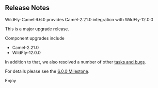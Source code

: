 Release Notes
-------------------

WildFly-Camel 6.6.0 provides Camel-2.21.0 integration with WildFly-12.0.0

This is a major upgrade release.

Component upgrades include

* Camel-2.21.0
* WildFly-12.0.0

In addition to that, we also resolved a number of other [tasks and bugs](https://github.com/wildfly-extras/wildfly-camel/blob/master/docs/Changelog.md).

For details please see the [6.0.0 Milestone](https://github.com/wildfly-extras/wildfly-camel/issues?q=milestone%3A6.0.0).

Enjoy
